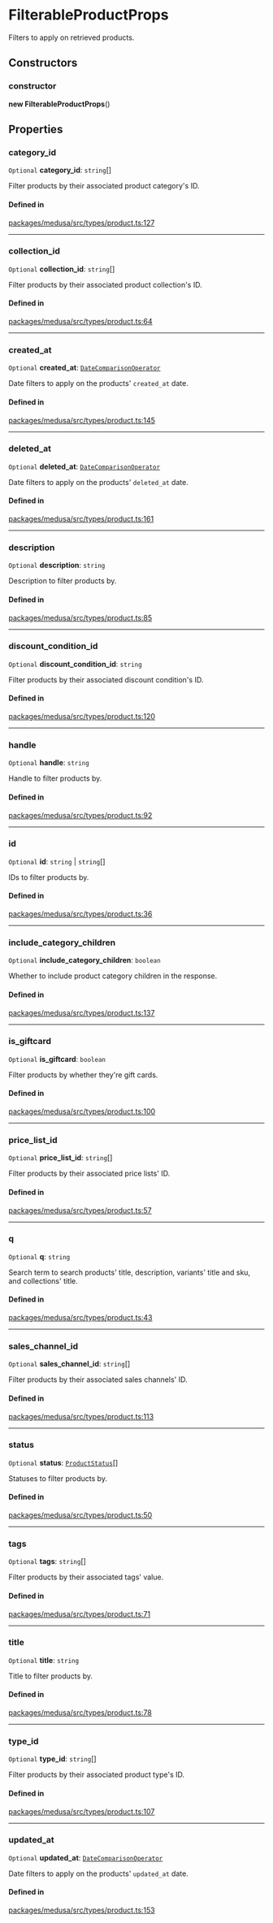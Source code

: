 # FilterableProductProps

Filters to apply on retrieved products.

## Constructors

### constructor

**new FilterableProductProps**()

## Properties

### category\_id

 `Optional` **category\_id**: `string`[]

Filter products by their associated product category's ID.

#### Defined in

[packages/medusa/src/types/product.ts:127](https://github.com/medusajs/medusa/blob/e39010127/packages/medusa/src/types/product.ts#L127)

___

### collection\_id

 `Optional` **collection\_id**: `string`[]

Filter products by their associated product collection's ID.

#### Defined in

[packages/medusa/src/types/product.ts:64](https://github.com/medusajs/medusa/blob/e39010127/packages/medusa/src/types/product.ts#L64)

___

### created\_at

 `Optional` **created\_at**: [`DateComparisonOperator`](DateComparisonOperator.md)

Date filters to apply on the products' `created_at` date.

#### Defined in

[packages/medusa/src/types/product.ts:145](https://github.com/medusajs/medusa/blob/e39010127/packages/medusa/src/types/product.ts#L145)

___

### deleted\_at

 `Optional` **deleted\_at**: [`DateComparisonOperator`](DateComparisonOperator.md)

Date filters to apply on the products' `deleted_at` date.

#### Defined in

[packages/medusa/src/types/product.ts:161](https://github.com/medusajs/medusa/blob/e39010127/packages/medusa/src/types/product.ts#L161)

___

### description

 `Optional` **description**: `string`

Description to filter products by.

#### Defined in

[packages/medusa/src/types/product.ts:85](https://github.com/medusajs/medusa/blob/e39010127/packages/medusa/src/types/product.ts#L85)

___

### discount\_condition\_id

 `Optional` **discount\_condition\_id**: `string`

Filter products by their associated discount condition's ID.

#### Defined in

[packages/medusa/src/types/product.ts:120](https://github.com/medusajs/medusa/blob/e39010127/packages/medusa/src/types/product.ts#L120)

___

### handle

 `Optional` **handle**: `string`

Handle to filter products by.

#### Defined in

[packages/medusa/src/types/product.ts:92](https://github.com/medusajs/medusa/blob/e39010127/packages/medusa/src/types/product.ts#L92)

___

### id

 `Optional` **id**: `string` \| `string`[]

IDs to filter products by.

#### Defined in

[packages/medusa/src/types/product.ts:36](https://github.com/medusajs/medusa/blob/e39010127/packages/medusa/src/types/product.ts#L36)

___

### include\_category\_children

 `Optional` **include\_category\_children**: `boolean`

Whether to include product category children in the response.

#### Defined in

[packages/medusa/src/types/product.ts:137](https://github.com/medusajs/medusa/blob/e39010127/packages/medusa/src/types/product.ts#L137)

___

### is\_giftcard

 `Optional` **is\_giftcard**: `boolean`

Filter products by whether they're gift cards.

#### Defined in

[packages/medusa/src/types/product.ts:100](https://github.com/medusajs/medusa/blob/e39010127/packages/medusa/src/types/product.ts#L100)

___

### price\_list\_id

 `Optional` **price\_list\_id**: `string`[]

Filter products by their associated price lists' ID.

#### Defined in

[packages/medusa/src/types/product.ts:57](https://github.com/medusajs/medusa/blob/e39010127/packages/medusa/src/types/product.ts#L57)

___

### q

 `Optional` **q**: `string`

Search term to search products' title, description, variants' title and sku, and collections' title.

#### Defined in

[packages/medusa/src/types/product.ts:43](https://github.com/medusajs/medusa/blob/e39010127/packages/medusa/src/types/product.ts#L43)

___

### sales\_channel\_id

 `Optional` **sales\_channel\_id**: `string`[]

Filter products by their associated sales channels' ID.

#### Defined in

[packages/medusa/src/types/product.ts:113](https://github.com/medusajs/medusa/blob/e39010127/packages/medusa/src/types/product.ts#L113)

___

### status

 `Optional` **status**: [`ProductStatus`](../enums/ProductStatus.md)[]

Statuses to filter products by.

#### Defined in

[packages/medusa/src/types/product.ts:50](https://github.com/medusajs/medusa/blob/e39010127/packages/medusa/src/types/product.ts#L50)

___

### tags

 `Optional` **tags**: `string`[]

Filter products by their associated tags' value.

#### Defined in

[packages/medusa/src/types/product.ts:71](https://github.com/medusajs/medusa/blob/e39010127/packages/medusa/src/types/product.ts#L71)

___

### title

 `Optional` **title**: `string`

Title to filter products by.

#### Defined in

[packages/medusa/src/types/product.ts:78](https://github.com/medusajs/medusa/blob/e39010127/packages/medusa/src/types/product.ts#L78)

___

### type\_id

 `Optional` **type\_id**: `string`[]

Filter products by their associated product type's ID.

#### Defined in

[packages/medusa/src/types/product.ts:107](https://github.com/medusajs/medusa/blob/e39010127/packages/medusa/src/types/product.ts#L107)

___

### updated\_at

 `Optional` **updated\_at**: [`DateComparisonOperator`](DateComparisonOperator.md)

Date filters to apply on the products' `updated_at` date.

#### Defined in

[packages/medusa/src/types/product.ts:153](https://github.com/medusajs/medusa/blob/e39010127/packages/medusa/src/types/product.ts#L153)
